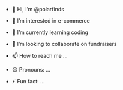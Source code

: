 - 👋 Hi, I’m @polarfinds
- 👀 I’m interested in e-commerce
- 🌱 I’m currently learning coding
- 💞️ I’m looking to collaborate on fundraisers
- 📫 How to reach me ...
  
- 😄 Pronouns: ...
- ⚡ Fun fact: ...

<!---
polarfinds/polarfinds is a ✨ special ✨ repository because its `README.md` (this file) appears on your GitHub profile.
You can click the Preview link to take a look at your changes.
--->
